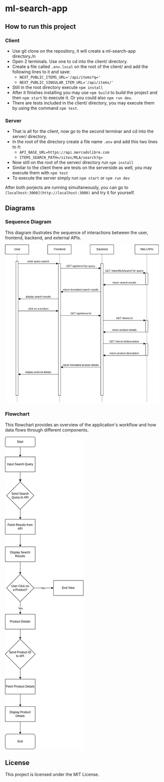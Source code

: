 # ml-search-app

## How to run this project
### Client
- Use git clone on the repository, it will create a ml-search-app directory./n
- Open 2 terminals. Use one to cd into the client/ directory.
- Create a file called `.env.local` on the root of the client/ and add the following lines to it and save:
  - `NEXT_PUBLIC_ITEMS_URL='/api/items?q='`
  - `NEXT_PUBLIC_SINGULAR_ITEM_URL='/api/items/'`
- Still in the root directory execute `npm install`
- After it finishes installing you may use `npm build` to build the project and then `npm start` to execute it. Or you could also `npm run dev`.
- There are tests included in the client/ directory, you may execute them by using the command `npm test`.

### Server
- That is all for the client, now go to the second terminar and cd into the server/ directory.
- In the root of the directory create a file name `.env` and add this two lines to it:
   - `API_BASE_URL=https://api.mercadolibre.com`
   - `ITEMS_SEARCH_PATH=/sites/MLA/search?q=`
- Now still on the root of the server/ directory run `npm install`
- Similar to the client there are tests on the serverside as well, you may execute them with `npm test`
- To execute the server simply run `npm start` or `npm run dev`

After both porjects are running simultaneously, you can go to `[localhost:3000](http://localhost:3000)` and try it for yourself.

## Diagrams
### Sequence Diagram
This diagram illustrates the sequence of interactions between the user, frontend, backend, and external APIs.

![Sequence Diagram](./docs/ml_sequence_diagram.png)

### Flowchart
This flowchart provides an overview of the application's workflow and how data flows through different components.

![Flowchart](./docs/ml_flowchart.png)

## License
This project is licensed under the MIT License.
